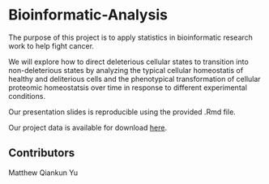 # Bioinformatic-Analysis

The purpose of this project is to apply statistics in bioinformatic research work to help fight cancer.

We will explore how to direct deleterious cellular states to transition into non-deleterious states by analyzing the typical cellular homeostatis of healthy and deliterious cells and the phenotypical transformation of cellular proteomic homeostatsis over time in response to different experimental conditions.

Our presentation slides is reproducible using the provided .Rmd file.

Our project data is available for download [here](https://drive.google.com/uc?id=1m-bc56NfKErzkxdlHXBLWQg14W2R2vd8&export=download).

## Contributors
Matthew Qiankun Yu
